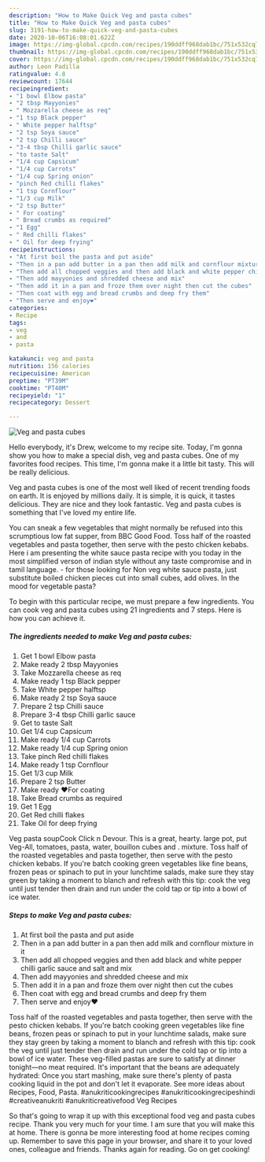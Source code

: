 ```yaml
---
description: "How to Make Quick Veg and pasta cubes"
title: "How to Make Quick Veg and pasta cubes"
slug: 3191-how-to-make-quick-veg-and-pasta-cubes
date: 2020-10-06T16:08:01.622Z
image: https://img-global.cpcdn.com/recipes/190ddff968dab1bc/751x532cq70/veg-and-pasta-cubes-recipe-main-photo.jpg
thumbnail: https://img-global.cpcdn.com/recipes/190ddff968dab1bc/751x532cq70/veg-and-pasta-cubes-recipe-main-photo.jpg
cover: https://img-global.cpcdn.com/recipes/190ddff968dab1bc/751x532cq70/veg-and-pasta-cubes-recipe-main-photo.jpg
author: Leon Padilla
ratingvalue: 4.8
reviewcount: 17644
recipeingredient:
- "1 bowl Elbow pasta"
- "2 tbsp Mayyonies"
- " Mozzarella cheese as req"
- "1 tsp Black pepper"
- " White pepper halftsp"
- "2 tsp Soya sauce"
- "2 tsp Chilli sauce"
- "3-4 tbsp Chilli garlic sauce"
- "to taste Salt"
- "1/4 cup Capsicum"
- "1/4 cup Carrots"
- "1/4 cup Spring onion"
- "pinch Red chilli flakes"
- "1 tsp Cornflour"
- "1/3 cup Milk"
- "2 tsp Butter"
- " For coating"
- " Bread crumbs as required"
- "1 Egg"
- " Red chilli flakes"
- " Oil for deep frying"
recipeinstructions:
- "At first boil the pasta and put aside"
- "Then in a pan add butter in a pan then add milk and cornflour mixture in it"
- "Then add all chopped veggies and then add black and white pepper chilli garlic sauce and salt and mix"
- "Then add mayyonies and shredded cheese and mix"
- "Then add it in a pan and froze them over night then cut the cubes"
- "Then coat with egg and bread crumbs and deep fry them"
- "Then serve and enjoy❤"
categories:
- Recipe
tags:
- veg
- and
- pasta

katakunci: veg and pasta 
nutrition: 156 calories
recipecuisine: American
preptime: "PT39M"
cooktime: "PT40M"
recipeyield: "1"
recipecategory: Dessert

---
```



![Veg and pasta cubes](https://img-global.cpcdn.com/recipes/190ddff968dab1bc/751x532cq70/veg-and-pasta-cubes-recipe-main-photo.jpg)

Hello everybody, it's Drew, welcome to my recipe site. Today, I'm gonna show you how to make a special dish, veg and pasta cubes. One of my favorites food recipes. This time, I'm gonna make it a little bit tasty. This will be really delicious.

Veg and pasta cubes is one of the most well liked of recent trending foods on earth. It is enjoyed by millions daily. It is simple, it is quick, it tastes delicious. They are nice and they look fantastic. Veg and pasta cubes is something that I've loved my entire life.

You can sneak a few vegetables that might normally be refused into this scrumptious low fat supper, from BBC Good Food. Toss half of the roasted vegetables and pasta together, then serve with the pesto chicken kebabs. Here i am presenting the white sauce pasta recipe with you today in the most simplified verson of indian style without any taste compromise and in tamil language. - for those looking for Non veg white sauce pasta, just substitute boiled chicken pieces cut into small cubes, add olives. In the mood for vegetable pasta?


To begin with this particular recipe, we must prepare a few ingredients. You can cook veg and pasta cubes using 21 ingredients and 7 steps. Here is how you can achieve it.

<!--inarticleads1-->

##### The ingredients needed to make Veg and pasta cubes:

1. Get 1 bowl Elbow pasta
1. Make ready 2 tbsp Mayyonies
1. Take  Mozzarella cheese as req
1. Make ready 1 tsp Black pepper
1. Take  White pepper halftsp
1. Make ready 2 tsp Soya sauce
1. Prepare 2 tsp Chilli sauce
1. Prepare 3-4 tbsp Chilli garlic sauce
1. Get to taste Salt
1. Get 1/4 cup Capsicum
1. Make ready 1/4 cup Carrots
1. Make ready 1/4 cup Spring onion
1. Take pinch Red chilli flakes
1. Make ready 1 tsp Cornflour
1. Get 1/3 cup Milk
1. Prepare 2 tsp Butter
1. Make ready  ❤For coating
1. Take  Bread crumbs as required
1. Get 1 Egg
1. Get  Red chilli flakes
1. Take  Oil for deep frying


Veg pasta soupCook Click n Devour. This is a great, hearty. large pot, put Veg-All, tomatoes, pasta, water, bouillon cubes and . mixture. Toss half of the roasted vegetables and pasta together, then serve with the pesto chicken kebabs. If you&#39;re batch cooking green vegetables like fine beans, frozen peas or spinach to put in your lunchtime salads, make sure they stay green by taking a moment to blanch and refresh with this tip: cook the veg until just tender then drain and run under the cold tap or tip into a bowl of ice water. 

<!--inarticleads2-->

##### Steps to make Veg and pasta cubes:

1. At first boil the pasta and put aside
1. Then in a pan add butter in a pan then add milk and cornflour mixture in it
1. Then add all chopped veggies and then add black and white pepper chilli garlic sauce and salt and mix
1. Then add mayyonies and shredded cheese and mix
1. Then add it in a pan and froze them over night then cut the cubes
1. Then coat with egg and bread crumbs and deep fry them
1. Then serve and enjoy❤


Toss half of the roasted vegetables and pasta together, then serve with the pesto chicken kebabs. If you&#39;re batch cooking green vegetables like fine beans, frozen peas or spinach to put in your lunchtime salads, make sure they stay green by taking a moment to blanch and refresh with this tip: cook the veg until just tender then drain and run under the cold tap or tip into a bowl of ice water. These veg-filled pastas are sure to satisfy at dinner tonight—no meat required. It&#39;s important that the beans are adequately hydrated: Once you start mashing, make sure there&#39;s plenty of pasta cooking liquid in the pot and don&#39;t let it evaporate. See more ideas about Recipes, Food, Pasta. #anukriticookingrecipes #anukriticookingrecipeshindi #creativeanukriti #anukriticreativefood Veg Recipes 

So that's going to wrap it up with this exceptional food veg and pasta cubes recipe. Thank you very much for your time. I am sure that you will make this at home. There is gonna be more interesting food at home recipes coming up. Remember to save this page in your browser, and share it to your loved ones, colleague and friends. Thanks again for reading. Go on get cooking!
